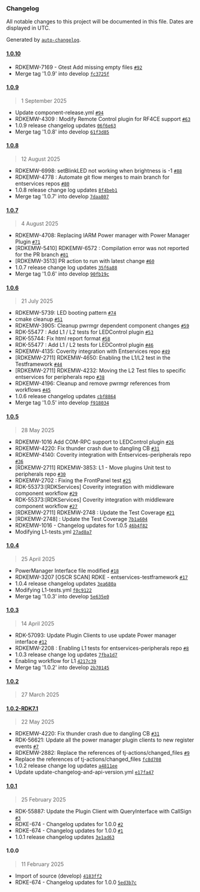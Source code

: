 ### Changelog

All notable changes to this project will be documented in this file. Dates are displayed in UTC.

Generated by [`auto-changelog`](https://github.com/CookPete/auto-changelog).

#### [1.0.10](https://github.com/rdkcentral/entservices-peripherals/compare/1.0.9...1.0.10)

- RDKEMW-7169 - Gtest Add missing empty files [`#92`](https://github.com/rdkcentral/entservices-peripherals/pull/92)
- Merge tag '1.0.9' into develop [`fc3725f`](https://github.com/rdkcentral/entservices-peripherals/commit/fc3725f767de7f3b22aacbfaaf9d9359e69e137b)

#### [1.0.9](https://github.com/rdkcentral/entservices-peripherals/compare/1.0.8...1.0.9)

> 1 September 2025

- Update component-release.yml [`#94`](https://github.com/rdkcentral/entservices-peripherals/pull/94)
- RDKEMW-4309 : Modify Remote Control plugin for RF4CE support [`#63`](https://github.com/rdkcentral/entservices-peripherals/pull/63)
- 1.0.9 release changelog updates [`06f6e63`](https://github.com/rdkcentral/entservices-peripherals/commit/06f6e6340d8021a60d08545060fa4007bee4ee59)
- Merge tag '1.0.8' into develop [`61f3d85`](https://github.com/rdkcentral/entservices-peripherals/commit/61f3d8568e450a3f49735cb83e485326562f5a7b)

#### [1.0.8](https://github.com/rdkcentral/entservices-peripherals/compare/1.0.7...1.0.8)

> 12 August 2025

- RDKEMW-6998: setBlinkLED not working when brightness is -1 [`#88`](https://github.com/rdkcentral/entservices-peripherals/pull/88)
- RDKEMW-4778 : Automate git flow merges to main branch for entservices repos [`#80`](https://github.com/rdkcentral/entservices-peripherals/pull/80)
- 1.0.8 release change log updates [`8f4beb1`](https://github.com/rdkcentral/entservices-peripherals/commit/8f4beb164a3ebc88ca26ed5eaca4479cab779ec4)
- Merge tag '1.0.7' into develop [`7daa807`](https://github.com/rdkcentral/entservices-peripherals/commit/7daa807a6ebd7a12c3a14761a628306a150d7f1c)

#### [1.0.7](https://github.com/rdkcentral/entservices-peripherals/compare/1.0.6...1.0.7)

> 4 August 2025

- RDKEMW-4708: Replacing IARM Power manager with Power Manager Plugin [`#71`](https://github.com/rdkcentral/entservices-peripherals/pull/71)
- [RDKEMW-5410] RDKEMW-6572 : Compilation error was not reported for the PR branch [`#81`](https://github.com/rdkcentral/entservices-peripherals/pull/81)
- [RDKEMW-3513] PR action to run with latest change [`#60`](https://github.com/rdkcentral/entservices-peripherals/pull/60)
- 1.0.7 release change log updates [`35f6a88`](https://github.com/rdkcentral/entservices-peripherals/commit/35f6a88f7bff95cae5fca0c46fc23e2935454304)
- Merge tag '1.0.6' into develop [`90fb19c`](https://github.com/rdkcentral/entservices-peripherals/commit/90fb19c75db4e0651247824df92b705f5f81ae08)

#### [1.0.6](https://github.com/rdkcentral/entservices-peripherals/compare/1.0.5...1.0.6)

> 21 July 2025

- RDKEMW-5739: LED booting pattern [`#74`](https://github.com/rdkcentral/entservices-peripherals/pull/74)
- cmake cleanup [`#51`](https://github.com/rdkcentral/entservices-peripherals/pull/51)
- RDKEMW-3905: Cleanup pwrmgr dependent component changes [`#59`](https://github.com/rdkcentral/entservices-peripherals/pull/59)
- RDK-55477 : Add L1 / L2 tests for LEDControl plugin [`#53`](https://github.com/rdkcentral/entservices-peripherals/pull/53)
- RDK-55744: Fix html report format [`#58`](https://github.com/rdkcentral/entservices-peripherals/pull/58)
- RDK-55477 : Add L1 / L2 tests for LEDControl plugin [`#46`](https://github.com/rdkcentral/entservices-peripherals/pull/46)
- RDKEMW-4135: Coverity integration with Entservices repo [`#49`](https://github.com/rdkcentral/entservices-peripherals/pull/49)
- [RDKEMW-2711] RDKEMW-4650: Enabling the L1/L2 test in the Testframework [`#44`](https://github.com/rdkcentral/entservices-peripherals/pull/44)
- [RDKEMW-2711] RDKEMW-4232: Moving the L2 Test files to specific entservices for peripherals repo [`#38`](https://github.com/rdkcentral/entservices-peripherals/pull/38)
- RDKEMW-4196: Cleanup and remove pwrmgr references from workflows [`#45`](https://github.com/rdkcentral/entservices-peripherals/pull/45)
- 1.0.6 release changelog updates [`cbf8864`](https://github.com/rdkcentral/entservices-peripherals/commit/cbf88646953062182b3a732d34c28eaf99114224)
- Merge tag '1.0.5' into develop [`f918034`](https://github.com/rdkcentral/entservices-peripherals/commit/f9180349a26d740cddeb8ef79cddd46379325cf7)

#### [1.0.5](https://github.com/rdkcentral/entservices-peripherals/compare/1.0.4...1.0.5)

> 28 May 2025

- RDKEMW-1016 Add COM-RPC support to LEDControl plugin [`#26`](https://github.com/rdkcentral/entservices-peripherals/pull/26)
- RDKEMW-4220: Fix thunder crash due to dangling CB [`#31`](https://github.com/rdkcentral/entservices-peripherals/pull/31)
- RDKEMW-4140: Coverity integration with Entservices-peripherals repo [`#36`](https://github.com/rdkcentral/entservices-peripherals/pull/36)
- [RDKEMW-2711] RDKEMW-3853: L1 - Move plugins Unit test to peripherals repo [`#30`](https://github.com/rdkcentral/entservices-peripherals/pull/30)
- RDKEMW-2702 : Fixing the FrontPanel test [`#25`](https://github.com/rdkcentral/entservices-peripherals/pull/25)
- RDK-55373:[RDKServices] Coverity integration with middleware component workflow [`#29`](https://github.com/rdkcentral/entservices-peripherals/pull/29)
- RDK-55373:[RDKServices] Coverity integration with middleware component workflow [`#27`](https://github.com/rdkcentral/entservices-peripherals/pull/27)
- [RDKEMW-2711] RDKEMW-2748 : Update the Test Coverage [`#21`](https://github.com/rdkcentral/entservices-peripherals/pull/21)
- [RDKEMW-2748] : Update the Test Coverage [`7b1a604`](https://github.com/rdkcentral/entservices-peripherals/commit/7b1a604dd90feff42295fb32e75bf886c9b4147e)
- RDKEMW-1016 - Changelog updates for 1.0.5 [`46b4f82`](https://github.com/rdkcentral/entservices-peripherals/commit/46b4f82d73eb674a96821950155ac31b3b71c89d)
- Modifying L1-tests.yml [`27ad8a7`](https://github.com/rdkcentral/entservices-peripherals/commit/27ad8a7582f83fe75e7483a9f6ff63328d65a71f)

#### [1.0.4](https://github.com/rdkcentral/entservices-peripherals/compare/1.0.3...1.0.4)

> 25 April 2025

- PowerManager Interface file modified [`#18`](https://github.com/rdkcentral/entservices-peripherals/pull/18)
- RDKEMW-3207 [OSCR SCAN] RDKE - entservices-testframework [`#17`](https://github.com/rdkcentral/entservices-peripherals/pull/17)
- 1.0.4 release changelog updates [`3ea680a`](https://github.com/rdkcentral/entservices-peripherals/commit/3ea680aa0646e1fa50e1d253a5907f154a26db1a)
- Modifying L1-tests.yml [`f0c9122`](https://github.com/rdkcentral/entservices-peripherals/commit/f0c912206646f1adfacdce1c61cc8675e1be6404)
- Merge tag '1.0.3' into develop [`5e635e0`](https://github.com/rdkcentral/entservices-peripherals/commit/5e635e0a476e7e363ae93e7cde50dd0bee6b24be)

#### [1.0.3](https://github.com/rdkcentral/entservices-peripherals/compare/1.0.2...1.0.3)

> 14 April 2025

- RDK-57093: Update Plugin Clients to use update Power manager interface [`#12`](https://github.com/rdkcentral/entservices-peripherals/pull/12)
- RDKEMW-2208 : Enabling L1 tests for entservices-peripherals repo [`#8`](https://github.com/rdkcentral/entservices-peripherals/pull/8)
- 1.0.3 release change log updates [`7fba1d7`](https://github.com/rdkcentral/entservices-peripherals/commit/7fba1d7b22a64848f24ff6c06fdff8dd5519fb6b)
- Enabling workflow for L1 [`4217c39`](https://github.com/rdkcentral/entservices-peripherals/commit/4217c39bba220de2b2d348e94ef2fb8c4b5534dc)
- Merge tag '1.0.2' into develop [`2b70145`](https://github.com/rdkcentral/entservices-peripherals/commit/2b70145a578074f54c2bfd78764b89a8b85121de)

#### [1.0.2](https://github.com/rdkcentral/entservices-peripherals/compare/1.0.2-RDK7.1...1.0.2)

> 27 March 2025

#### [1.0.2-RDK7.1](https://github.com/rdkcentral/entservices-peripherals/compare/1.0.1...1.0.2-RDK7.1)

> 22 May 2025

- RDKEMW-4220: Fix thunder crash due to dangling CB [`#31`](https://github.com/rdkcentral/entservices-peripherals/pull/31)
- RDK-56621: Update all the power manager plugin clients to new register events [`#7`](https://github.com/rdkcentral/entservices-peripherals/pull/7)
- RDKEMW-2882: Replace the references of tj-actions/changed_files [`#9`](https://github.com/rdkcentral/entservices-peripherals/pull/9)
- Replace the references of tj-actions/changed_files [`fc8d708`](https://github.com/rdkcentral/entservices-peripherals/commit/fc8d70838fbfdf1e4fbb7196a9b7133723c4f8ed)
- 1.0.2 release change log updates [`a4811ee`](https://github.com/rdkcentral/entservices-peripherals/commit/a4811ee2b178f13b9fb7e4dafbab58f84bfc3bc6)
- Update update-changelog-and-api-version.yml [`e17fa47`](https://github.com/rdkcentral/entservices-peripherals/commit/e17fa478ce6e271418bee8fe026f96b84916dccc)

#### [1.0.1](https://github.com/rdkcentral/entservices-peripherals/compare/1.0.0...1.0.1)

> 25 February 2025

- RDK-55887: Update the Plugin Client with QueryInterface with CallSign [`#3`](https://github.com/rdkcentral/entservices-peripherals/pull/3)
- RDKE-674 - Changelog updates for 1.0.0 [`#2`](https://github.com/rdkcentral/entservices-peripherals/pull/2)
- RDKE-674 - Changelog updates for 1.0.0 [`#1`](https://github.com/rdkcentral/entservices-peripherals/pull/1)
- 1.0.1 release changelog updates [`3e1ad63`](https://github.com/rdkcentral/entservices-peripherals/commit/3e1ad63f55f63bce080ad0f12431d836ba6a15e8)

#### 1.0.0

> 11 February 2025

- Import of source (develop) [`4183ff2`](https://github.com/rdkcentral/entservices-peripherals/commit/4183ff29d8ed85777cfffd92b01822fac00d4593)
- RDKE-674 - Changelog updates for 1.0.0 [`5ed3b7c`](https://github.com/rdkcentral/entservices-peripherals/commit/5ed3b7c421947ba999ac87b70d8acf3ab9e8ade7)
